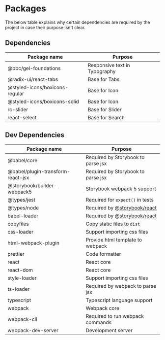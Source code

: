 # Packages

The below table explains why certain dependencies are required by the project in case their purpose isn't clear.

## Dependencies

| Package name                   | Purpose                       |
| ------------------------------ | ----------------------------- |
| @bbc/gel-foundations           | Responsive text in Typography |
| @radix-ui/react-tabs           | Base for Tabs                 |
| @styled-icons/boxicons-regular | Base for Icon                 |
| @styled-icons/boxicons-solid   | Base for Icon                 |
| rc-slider                      | Base for Slider               |
| react-select                   | Base for Search               |

[]()

## Dev Dependencies

| Package name                      | Purpose                            |
| --------------------------------- | ---------------------------------- |
| @babel/core                       | Required by Storybook to parse jsx |
| @babel/plugin-transform-react-jsx | Required by Storybook to parse jsx |
| @storybook/builder-webpack5       | Storybook webpack 5 support        |
| @types/jest                       | Required for `expect()` in tests   |
| @types/node                       | Required by [@storybook/react][1]  |
| babel-loader                      | Required by [@storybook/react][1]  |
| copyfiles                         | Copy static files to `dist`        |
| css-loader                        | Support importing css files        |
| html-webpack-plugin               | Provide html template to webpack   |
| prettier                          | Code formatter                     |
| react                             | React core                         |
| react-dom                         | React core                         |
| style-loader                      | Support importing css files        |
| ts-loader                         | Required by webpack to parse jsx   |
| typescript                        | Typescript language support        |
| webpack                           | Webpack core                       |
| webpack-cli                       | Required to run webpack commands   |
| webpack-dev-server                | Development server                 |

[1]: https://www.npmjs.com/package/@storybook/react
[2]: https://www.npmjs.com/package/react-scripts
